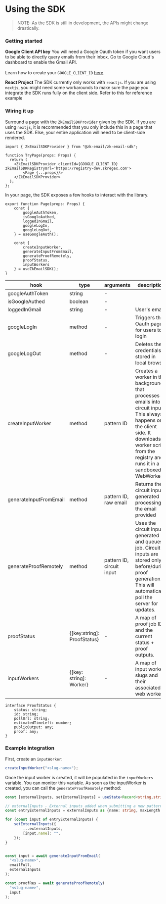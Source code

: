 # Using the SDK

> NOTE: As the SDK is still in development, the APIs might change drastically.

### Getting started

**Google Client API key** You will need a Google Oauth token if you want users to be able to directly query emails from their inbox. Go to Google Cloud's dashboard to enable the Gmail API. \
\
Learn how to create your `GOOGLE_CLIENT_ID` [here](https://support.google.com/cloud/answer/6158849?hl=en).

**React Project** The SDK currently only works with `reactjs`. If you are using `nextjs`, you might need some workarounds to make sure the page you integrate the SDK runs fully on the client side. Refer to this for reference example

### Wiring it up

Surround a page with the `ZkEmailSDKProvider` given by the SDK. If you are using `nextjs`, it is recommended that you only include this in a page that uses the SDK. Else, your entire application will need to be client-side rendered.

```
import { ZkEmailSDKProvider } from "@zk-email/zk-email-sdk";

function TryPage(props: Props) {
  return (
    <ZkEmailSDKProvider clientId={GOOGLE_CLIENT_ID} zkEmailSDKRegistryUrl='https://registry-dev.zkregex.com'>
        <Page {...props}/>
    </ZkEmailSDKProvider>
  );
};
```

In your page, the SDK exposes a few hooks to interact with the library.

```
export function Page(props: Props) {
    const {
        googleAuthToken,
        isGoogleAuthed,
        loggedInGmail,
        googleLogIn,
        googleLogOut,
    } = useGoogleAuth();

    const {
        createInputWorker,
        generateInputFromEmail,
        generateProofRemotely,
        proofStatus,
        inputWorkers
    } = useZkEmailSDK();
}
```

| hook                   | type                         | arguments                 | description                                                                                                                                                                                                |
| ---------------------- | ---------------------------- | ------------------------- | ---------------------------------------------------------------------------------------------------------------------------------------------------------------------------------------------------------- |
| googleAuthToken        | string                       | -                         |                                                                                                                                                                                                            |
| isGoogleAuthed         | boolean                      | -                         |                                                                                                                                                                                                            |
| loggedInGmail          | string                       | -                         | User's email                                                                                                                                                                                               |
| googleLogIn            | method                       | -                         | Triggers the Oauth page for users to login                                                                                                                                                                 |
| googleLogOut           | method                       | -                         | Deletes the credentials stored in local browser                                                                                                                                                            |
| createInputWorker      | method                       | pattern ID                | Creates a worker in the background that processes emails into circuit inputs. This always happens on the client side. It downloads a worker script from the registry and runs it in a sandboxed WebWorker. |
| generateInputFromEmail | method                       | pattern ID, raw email     | Returns the circuit input generated by processing the email provided                                                                                                                                       |
| generateProofRemotely  | method                       | pattern ID, circuit input | Uses the circuit input generated and queues a job. Circuit inputs are stored only before/during proof generation. This will automatically poll the server for updates.                                     |
| proofStatus            | {\[key:string]: ProofStatus} | -                         | A map of proof job IDs and the current status + proof outputs.                                                                                                                                             |
| inputWorkers           | {\[key: string]: Worker}     | -                         | A map of input worker slugs and their associated web workers.                                                                                                                                              |

```
interface ProofStatus {
    status: string;
    id: string;
    pollUrl: string;
    estimatedTimeLeft: number;
    publicOutput: any;
    proof: any;
}
```

### Example integration

First, create an `inputWorker`:

```ts
createInputWorker("<slug-name>");
```

Once the input worker is created, it will be populated in the `inputWorkers` variable. You can monitor this variable. As soon as the inputWorker is created, you can call the `generateProofRemotely` method:

```ts
const [externalInputs, setExternalInputs] = useState<Record<string,string>>({});

// externalInputs - External inputs added when submitting a new pattern at https://registry-dev.zkregex.com/submit
const entryExternalInputs = externalInputs as {name: string, maxLength: number}[] || [];

for (const input of entryExternalInputs) {
    setExternalInputs({
        ...externalInputs,
        [input.name]: "",
    });
}


const input = await generateInputFromEmail(
  "<slug-name>",
  emailFull,
  externalInputs
);

const proofRes = await generateProofRemotely(
  "<slug-name>",
  input
);
```

